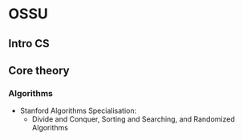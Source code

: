 # OSSU

## Intro CS

## Core theory

### Algorithms

* Stanford Algorithms Specialisation:
	* Divide and Conquer, Sorting and Searching, and Randomized Algorithms
